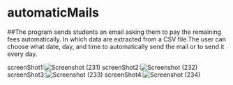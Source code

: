 # automaticMails
##The program sends students an email asking them to pay the remaining fees automatically. In which data are extracted from a CSV file.The user can choose what date, day, and time to automatically send the mail or to send it every day. 

screenShot1:![Screenshot (231)](https://user-images.githubusercontent.com/91128089/149339373-21a795ab-171e-4db4-9949-a6d175955800.png)
screenShot2:![Screenshot (232)](https://user-images.githubusercontent.com/91128089/149339409-a675c809-546a-466d-898d-5b4d3e7108a3.png)
screenShot3:![Screenshot (233)](https://user-images.githubusercontent.com/91128089/149339442-365a8715-c100-4ccc-908b-9ff62514053a.png)
screenShot4:![Screenshot (234)](https://user-images.githubusercontent.com/91128089/149339470-e334704c-3611-4b9a-9ad6-3775db7b7262.png)
